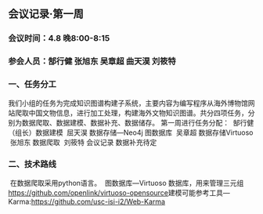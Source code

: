 ## 会议记录·第一周 

###  会议时间：4.8 晚8:00-8:15

### 参会人员：郜行健 张旭东 吴章超 曲天淏 刘筱特

### 一、任务分工

​     我们小组的任务为完成知识图谱构建子系统，主要内容为编写程序从海外博物馆网站爬取中国文物信息，进行加工处理，构建海外文物知识图谱。 
​     共分四项任务，分别为数据爬取、数据建模、数据补充、数据储存。
​     第一周进行任务分配：
​          郜行健（组长）数据建模
​          屈天淏 数据存储—Neo4j 图数据库 
​          吴章超 数据存储Virtuoso 
​          张旭东 数据爬取
​          刘筱特 会议记录
​          数据补充待定

###  二、技术路线

​     在数据爬取采用python语言。
​     图数据库—Virtuoso 数据库，用来管理三元组 https://github.com/openlink/virtuoso-opensource 
​     建模可能参考工具—Karma:https://github.com/usc-isi-i2/Web-Karma